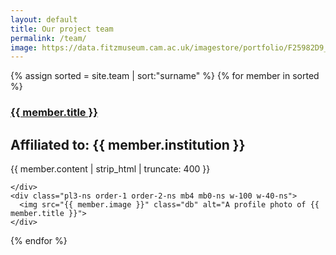 ```yaml
---
layout: default
title: Our project team
permalink: /team/
image: https://data.fitzmuseum.cam.ac.uk/imagestore/portfolio/F25982D9_7CB9_CFFF_028E_8BBFC531887C/588/729/medium_P_1489_R_mas.jpg
---
```

<section class="mw10 center">
{% assign sorted = site.team | sort:"surname" %}
{% for member in sorted %}
  <article class="pv4 bb b--black-10 ph3 ph0-l">
  <div class="flex flex-column flex-row-ns">
    <div class="w-100 w-60-ns pr3-ns order-2 order-1-ns">
      <a href="{{ member.url }}"><h1 class="f3 avenir mt0 lh-title">
        {{ member.title }}
      </h1></a>
      <h2 class="f5 fw4 mv0 berry">Affiliated to: {{ member.institution }}</h2>
      <p class="f4 f4-l fw4  lh-copy avenir">
        {{ member.content | strip_html | truncate: 400 }}
      </p>

    </div>
    <div class="pl3-ns order-1 order-2-ns mb4 mb0-ns w-100 w-40-ns">
      <img src="{{ member.image }}" class="db" alt="A profile photo of {{ member.title }}">
    </div>
  </div>
  </article>
{% endfor %}
</section>
